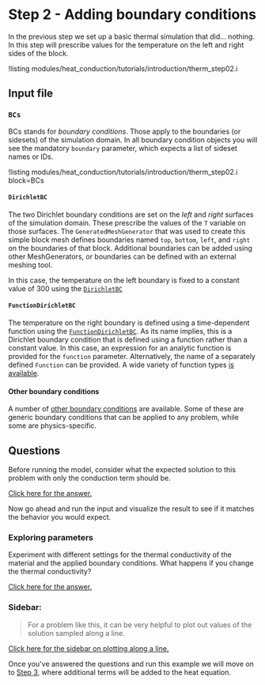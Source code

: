 # Step 2 - Adding boundary conditions

In the previous step we set up a basic thermal simulation that
did... nothing. In this step will prescribe values for the temperature
on the left and right sides of the block.

!listing modules/heat_conduction/tutorials/introduction/therm_step02.i

## Input file

### `BCs`

BCs stands for *boundary conditions*. Those apply to the boundaries (or
sidesets) of the simulation domain. In all boundary condition objects you will
see the mandatory `boundary` parameter, which expects a list of sideset names or
IDs.

!listing modules/heat_conduction/tutorials/introduction/therm_step02.i block=BCs

#### `DirichletBC`

The two Dirichlet boundary conditions are set on the
*left* and *right* surfaces of the simulation domain. These prescribe the values
of the `T` variable on those surfaces. The `GeneratedMeshGenerator` that was used
to create this simple block mesh defines boundaries named `top`, `bottom`, `left`,
and `right` on the boundaries of that block. Additional boundaries can be added
using other MeshGenerators, or boundaries can be defined with an external meshing
tool.

In this case, the temperature on the left boundary is fixed to a constant value
of 300 using the [`DirichletBC`](DirichletBC.md) 

#### `FunctionDirichletBC`

The temperature on the right boundary is defined using a time-dependent function
using the [`FunctionDirichletBC`](FunctionDirichletBC.md). As its name implies,
this is a Dirichlet boundary condition that is defined using a function rather
than a constant value. In this case, an expression for an analytic function is
provided for the `function` parameter. Alternatively, the name of a separately
defined `Function` can be provided. A wide variety of function types 
[is available](heat_conduction/tutorials/introduction/supplemental02a.md).

#### Other boundary conditions

A number of [other boundary conditions](heat_conduction/tutorials/introduction/supplemental02b.md)
are available. Some of these are generic boundary conditions that can be applied
to any problem, while some are physics-specific.

## Questions

Before running the model, consider what the expected solution to this problem
with only the conduction term should be.

[Click here for the answer.](heat_conduction/tutorials/introduction/answer02a.md)

Now go ahead and run the input and visualize the result to see if it matches
the behavior you would expect.

### Exploring parameters

Experiment with different settings for the thermal conductivity of the material
and the applied boundary conditions. What happens if you change the thermal
conductivity?

[Click here for the answer.](heat_conduction/tutorials/introduction/answer02b.md)

### Sidebar: 

> For a problem like this, it can be very helpful to plot out values of the solution
> sampled along a line.

[Click here for the sidebar on plotting along a line.](heat_conduction/tutorials/introduction/therm_step02a.md)

Once you've answered the questions and run this example we will move on to
[Step 3](heat_conduction/tutorials/introduction/therm_step03.md), where additional terms will be
added to the heat equation.
